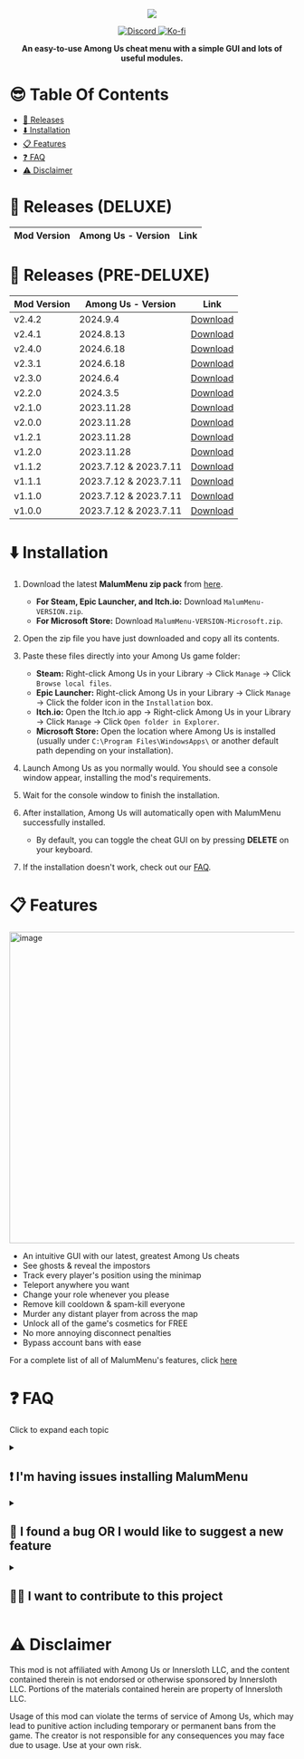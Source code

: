 
<p align="center">
  <img src="https://scp222thj.dev/static/images/malumLogo.png">
</p>


<p align="center">
  
  <a href="https://discord.gg/YYcYf88jAb">
    <img src="https://img.shields.io/badge/Join%20us%20on-Discord-blue?style=flat&logo=discord" alt="Discord">
  </a>
  
  <a href="https://ko-fi.com/scp222thj">
    <img src="https://img.shields.io/badge/Support%20me%20on-Ko--fi-ff5f5f?style=flat&logo=ko-fi" alt="Ko-fi">
  </a>
  
</p>

<p align="center">
<b>An easy-to-use Among Us cheat menu with a simple GUI and lots of useful modules. </b>


# 😎 Table Of Contents
- [🎁 Releases](#-releases)
- [⬇️ Installation](#️-installation)
- [📋 Features](#-features)
- [❓ FAQ](#-faq)
- [⚠️ Disclaimer](#️-disclaimer)

# 🎁 Releases (DELUXE)
| Mod Version| Among Us - Version | Link |
|----------|-------------|-----------------|

# 🎁 Releases (PRE-DELUXE)
| Mod Version| Among Us - Version | Link |
|----------|-------------|-----------------|
| v2.4.2 | 2024.9.4 | [Download](https://github.com/scp222thj/MalumMenu/releases/download/v2.4.2/MalumMenu-2.4.2.zip) |
| v2.4.1 | 2024.8.13 | [Download](https://github.com/scp222thj/MalumMenu/releases/download/v2.4.1/MalumMenu-2.4.1.zip) |
| v2.4.0 | 2024.6.18 | [Download](https://github.com/scp222thj/MalumMenu/releases/download/v2.4.0/MalumMenu-2.4.0.zip) |
| v2.3.1 | 2024.6.18 | [Download](https://github.com/scp222thj/MalumMenu/releases/download/v2.3.1/MalumMenu-2.3.1.zip) |
| v2.3.0 | 2024.6.4 | [Download](https://github.com/scp222thj/MalumMenu/releases/download/v2.3.0/MalumMenu-2.3.0.zip) |
| v2.2.0 | 2024.3.5 | [Download](https://github.com/scp222thj/MalumMenu/releases/download/v2.2.0/MalumMenu-2.2.0.zip) |
| v2.1.0 | 2023.11.28 | [Download](https://github.com/scp222thj/MalumMenu/releases/download/v2.1.0/MalumMenu-2.1.0.zip) |
| v2.0.0 | 2023.11.28 | [Download](https://github.com/scp222thj/MalumMenu/releases/download/v2.0.0/MalumMenu-2.0.0.zip) |
| v1.2.1 | 2023.11.28 | [Download](https://github.com/scp222thj/MalumMenu/releases/download/v1.2.1/MalumMenu-1.2.1.zip) |
| v1.2.0 | 2023.11.28 | [Download](https://github.com/scp222thj/MalumMenu/releases/download/v1.2.0/MalumMenu-1.2.0.zip) |
| v1.1.2 | 2023.7.12 & 2023.7.11 | [Download](https://github.com/scp222thj/MalumMenu/releases/download/v1.1.2/MalumMenu-1.1.2.zip) |
| v1.1.1 | 2023.7.12 & 2023.7.11 | [Download](https://github.com/scp222thj/MalumMenu/releases/download/v1.1.1/MalumMenu-1.1.1.zip) |
| v1.1.0 | 2023.7.12 & 2023.7.11 | [Download](https://github.com/scp222thj/MalumMenu/releases/download/v1.1.0/MalumMenu-1.1.0.zip) |
| v1.0.0 | 2023.7.12 & 2023.7.11 | [Download](https://github.com/scp222thj/MalumMenu/releases/download/v1.0.0/MalumMenu-1.0.0.zip) |


# ⬇️ Installation

1. Download the latest **MalumMenu zip pack** from [here](https://github.com/scp222thj/MalumMenu/releases/latest).
    - **For Steam, Epic Launcher, and Itch.io:** Download `MalumMenu-VERSION.zip`.
    - **For Microsoft Store:** Download `MalumMenu-VERSION-Microsoft.zip`.

2. Open the zip file you have just downloaded and copy all its contents.

3. Paste these files directly into your Among Us game folder:
    - **Steam:** Right-click Among Us in your Library → Click `Manage` → Click `Browse local files`.
    - **Epic Launcher:** Right-click Among Us in your Library → Click `Manage` → Click the folder icon in the `Installation` box.
    - **Itch.io:** Open the Itch.io app → Right-click Among Us in your Library → Click `Manage` → Click `Open folder in Explorer`.
    - **Microsoft Store:** Open the location where Among Us is installed (usually under `C:\Program Files\WindowsApps\` or another default path depending on your installation).

4. Launch Among Us as you normally would. You should see a console window appear, installing the mod's requirements.

5. Wait for the console window to finish the installation.

6. After installation, Among Us will automatically open with MalumMenu successfully installed.
    - By default, you can toggle the cheat GUI on by pressing **DELETE** on your keyboard.

7. If the installation doesn't work, check out our [FAQ](#-faq).

# 📋 Features

<img width="550" alt="image" src="https://scp222thj.dev/static/images/malumIngame.png">

- An intuitive GUI with our latest, greatest Among Us cheats
- See ghosts & reveal the impostors
- Track every player's position using the minimap
- Teleport anywhere you want
- Change your role whenever you please
- Remove kill cooldown & spam-kill everyone
- Murder any distant player from across the map
- Unlock all of the game's cosmetics for FREE
- No more annoying disconnect penalties
- Bypass account bans with ease

For a complete list of all of MalumMenu's features, click [here](https://github.com/scp222thj/MalumMenu/blob/main/FEATURES.md)

# ❓ FAQ
Click to expand each topic
<details>
  <summary><h2>❗ I'm having issues installing MalumMenu</h2></summary>

First of all, make sure you are running the most recent version of Among Us (`2024.9.4`) with the most recent version of MalumMenu (`v2.4.2`).

Also, check if your platform is officially supported:

- ✅ Steam
- ✅ Itch.io
- ✅ Epic Games Launcher
- ✅ Microsoft Store
- ❔ Cracked (rarely works)
- ❌ iOS App Store & Google Play
- ❌ PS & Switch & Xbox

Now ensure that you have downloaded the correct zip file for your platform:
- For Steam, Epic Games Launcher, and Itch.io, use `MalumMenu-VERSION.zip`
- For the Microsoft Store edition, use `MalumMenu-VERSION-Microsoft.zip`

Make sure you followed the installation guide precisely. This is what your `Among Us` folder should look like after a successful installation:

<img src="https://scp222thj.dev/static/images/amongUsFolder.png" alt="drawing" width="550"/>

<br>Some antiviruses might cause issues when installing the mod, so consider temporarily deactivating your antivirus if the game isn't booting after installation.

When installing MalumMenu for the first time, it will take **MUCH** longer than usual for the game to load. This is completely normal and expected behavior, so don't be alarmed if you have to wait a while. You can keep track of the installation progress through this useful BepInEx console window that pops up when you start the game:

<img src="https://scp222thj.dev/static/images/bepinexConsole.png" alt="drawing" width="550"/>

<br>If you are still having issues, feel free to open a new Github issue [here](https://github.com/scp222thj/MalumMenu/issues/new), or you can ask for help in our Discord server: [discord.gg/YYcYf88jAb](https://discord.gg/YYcYf88jAb)
</details>

<details>
  <summary><h2>👾 I found a bug OR I would like to suggest a new feature</h2></summary>

To let me know, you can open a new Github issue [here](https://github.com/scp222thj/MalumMenu/issues/new), or you can discuss it on our Discord server: [discord.gg/YYcYf88jAb](https://discord.gg/YYcYf88jAb)

If you want, you can also contribute to the project and implement the change yourself by making a pull request. All contributions are welcome!
</details>

<details>
  <summary><h2>👨‍💻 I want to contribute to this project</h2></summary>
  
To get started, I suggest you first learn about the basics of C# and Unity, since that's what Among Us is written in. There are plenty of tutorials out there to help you with that.

You should also learn about Github forking and pull requests, since you will need to use those to make any contributions to the project. [Here](https://docs.github.com/en/get-started/exploring-projects-on-github/contributing-to-a-project) is the official documentation on the topic.

Then, I suggest you learn about Among Us modding in general. In this project, I use BepInEx and Harmony to patch the game, so I suggest you take a look at [this](https://docs.reactor.gg) great guide to learn how to work with those. 

Here are some other useful resources:

- The [Reactor](https://reactor.gg/discord) discord server
    - A great community of Among Us modders where you can ask questions and get help
    - Here you can also find the most recent decompiled Among Us assemblies (the DLL files in `#resources` channel). I suggest using [dnSpy](https://github.com/dnSpy/dnSpy/releases/latest) to go through these.

- [sus.wiki](https://github.com/roobscoob/among-us-protocol)
    - Useful resource to learn more about the Among Us network protocol 
    - Keep in mind that both it is slightly outdated
</details>


# ⚠️ Disclaimer

This mod is not affiliated with Among Us or Innersloth LLC, and the content contained therein is not endorsed or otherwise sponsored by Innersloth LLC. Portions of the materials contained herein are property of Innersloth LLC. 

Usage of this mod can violate the terms of service of Among Us, which may lead to punitive action including temporary or permanent bans from the game. The creator is not responsible for any consequences you may face due to usage. Use at your own risk.
